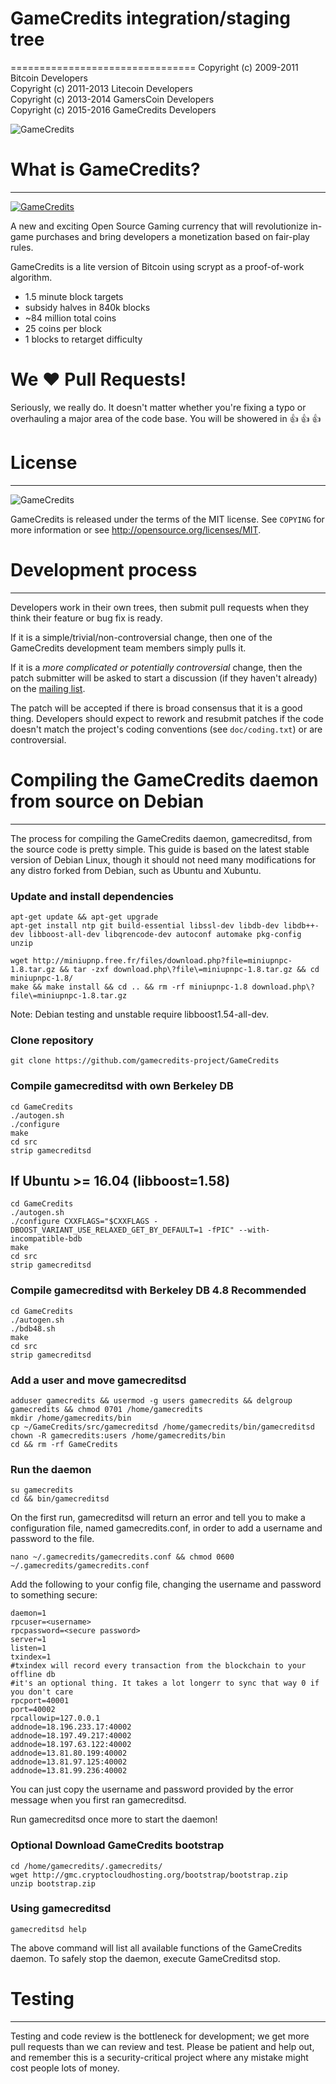 # GameCredits integration/staging tree
================================
Copyright (c) 2009-2011 Bitcoin Developers<br>
Copyright (c) 2011-2013 Litecoin Developers<br>
Copyright (c) 2013-2014 GamersCoin Developers<br>
Copyright (c) 2015-2016 GameCredits Developers<br>

![GameCredits](http://i.imgur.com/OFViLxH.png)

# What is GameCredits?
----------------
[![GameCredits](http://i.imgur.com/aA99Ryn.jpg)](https://www.youtube.com/watch?v=ls8ad6G5ejA)

A new and exciting Open Source Gaming currency that will revolutionize in-game purchases and bring developers a monetization based on fair-play rules.

GameCredits is a lite version of Bitcoin using scrypt as a proof-of-work algorithm.
 - 1.5 minute block targets
 - subsidy halves in 840k blocks
 - ~84 million total coins
 - 25 coins per block
 - 1 blocks to retarget difficulty

# We :heart: Pull Requests!
Seriously, we really do.  It doesn't matter whether you're fixing a typo or overhauling a major area of the code base.  You will be showered in :thumbsup: :thumbsup: :thumbsup:<br>

# License
-------
![GameCredits](http://i.imgur.com/Nfb8DQx.png)

GameCredits is released under the terms of the MIT license. See `COPYING` for more
information or see http://opensource.org/licenses/MIT.

# Development process
-------------------

Developers work in their own trees, then submit pull requests when they think
their feature or bug fix is ready.

If it is a simple/trivial/non-controversial change, then one of the GameCredits
development team members simply pulls it.

If it is a *more complicated or potentially controversial* change, then the patch
submitter will be asked to start a discussion (if they haven't already) on the
[mailing list](https://bitcointalk.org/index.php?topic=1266597.0).

The patch will be accepted if there is broad consensus that it is a good thing.
Developers should expect to rework and resubmit patches if the code doesn't
match the project's coding conventions (see `doc/coding.txt`) or are
controversial.

# Compiling the GameCredits daemon from source on Debian
-----------------------------------------------------
The process for compiling the GameCredits daemon, gamecreditsd, from the source code is pretty simple. This guide is based on the latest stable version of Debian Linux, though it should not need many modifications for any distro forked from Debian, such as Ubuntu and Xubuntu.

### Update and install dependencies

```
apt-get update && apt-get upgrade
apt-get install ntp git build-essential libssl-dev libdb-dev libdb++-dev libboost-all-dev libqrencode-dev autoconf automake pkg-config unzip

wget http://miniupnp.free.fr/files/download.php?file=miniupnpc-1.8.tar.gz && tar -zxf download.php\?file\=miniupnpc-1.8.tar.gz && cd miniupnpc-1.8/
make && make install && cd .. && rm -rf miniupnpc-1.8 download.php\?file\=miniupnpc-1.8.tar.gz
```
Note: Debian testing and unstable require libboost1.54-all-dev.

### Clone repository
```
git clone https://github.com/gamecredits-project/GameCredits
```

### Compile gamecreditsd with own Berkeley DB
```
cd GameCredits
./autogen.sh
./configure
make
cd src
strip gamecreditsd
```

## If Ubuntu >= 16.04 (libboost=1.58)
```
cd GameCredits
./autogen.sh
./configure CXXFLAGS="$CXXFLAGS -DBOOST_VARIANT_USE_RELAXED_GET_BY_DEFAULT=1 -fPIC" --with-incompatible-bdb
make
cd src
strip gamecreditsd
```

### Compile gamecreditsd with Berkeley DB 4.8 Recommended
```
cd GameCredits
./autogen.sh
./bdb48.sh
make
cd src
strip gamecreditsd
```

### Add a user and move gamecreditsd
```
adduser gamecredits && usermod -g users gamecredits && delgroup gamecredits && chmod 0701 /home/gamecredits
mkdir /home/gamecredits/bin
cp ~/GameCredits/src/gamecreditsd /home/gamecredits/bin/gamecreditsd
chown -R gamecredits:users /home/gamecredits/bin
cd && rm -rf GameCredits
```

### Run the daemon
```
su gamecredits
cd && bin/gamecreditsd
```

On the first run, gamecreditsd will return an error and tell you to make a configuration file, named gamecredits.conf, in order to add a username and password to the file.
```
nano ~/.gamecredits/gamecredits.conf && chmod 0600 ~/.gamecredits/gamecredits.conf
```
Add the following to your config file, changing the username and password to something secure: 
```
daemon=1
rpcuser=<username>
rpcpassword=<secure password>
server=1
listen=1
txindex=1
#txindex will record every transaction from the blockchain to your offline db
#it's an optional thing. It takes a lot longerr to sync that way 0 if you don't care
rpcport=40001
port=40002
rpcallowip=127.0.0.1
addnode=18.196.233.17:40002
addnode=18.197.49.217:40002
addnode=18.197.63.122:40002
addnode=13.81.80.199:40002
addnode=13.81.97.125:40002
addnode=13.81.99.236:40002
```

You can just copy the username and password provided by the error message when you first ran gamecreditsd.

Run gamecreditsd once more to start the daemon! 

### Optional Download GameCredits bootstrap
```
cd /home/gamecredits/.gamecredits/
wget http://gmc.cryptocloudhosting.org/bootstrap/bootstrap.zip
unzip bootstrap.zip
```

### Using gamecreditsd
```
gamecreditsd help
```

The above command will list all available functions of the GameCredits daemon. To safely stop the daemon, execute GameCreditsd stop. 

# Testing
-------

Testing and code review is the bottleneck for development; we get more pull
requests than we can review and test. Please be patient and help out, and
remember this is a security-critical project where any mistake might cost people
lots of money.
